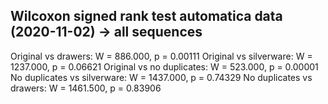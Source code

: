 ## Wilcoxon signed rank test automatica data (2020-11-02) -> all sequences

Original vs drawers: W = 886.000, p = 0.00111
Original vs silverware: W = 1237.000, p = 0.06621
Original vs no duplicates: W = 523.000, p = 0.00001
No duplicates vs silverware: W = 1437.000, p = 0.74329
No duplicates vs drawers: W = 1461.500, p = 0.83906
